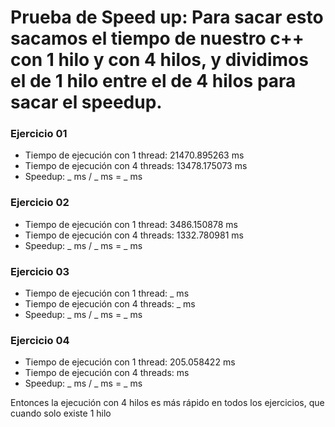 # Prueba de Speed up: Para sacar esto sacamos el tiempo de nuestro c++ con 1 hilo y con 4 hilos, y dividimos el de 1 hilo entre el de 4 hilos para sacar el speedup.

### Ejercicio 01
- Tiempo de ejecución con 1 thread: 21470.895263 ms
- Tiempo de ejecución con 4 threads: 13478.175073 ms
- Speedup: _ ms / _ ms = _ ms 

### Ejercicio 02
- Tiempo de ejecución con 1 thread: 3486.150878 ms
- Tiempo de ejecución con 4 threads: 1332.780981 ms
- Speedup: _ ms / _ ms = _ ms

### Ejercicio 03
- Tiempo de ejecución con 1 thread: _ ms
- Tiempo de ejecución con 4 threads: _ ms
- Speedup: _ ms / _ ms = _ ms

### Ejercicio 04
- Tiempo de ejecución con 1 thread: 205.058422 ms
- Tiempo de ejecución con 4 threads:  ms
- Speedup: _ ms / _ ms = _ ms

Entonces la ejecución con 4 hilos es más rápido en todos los ejercicios, que cuando solo existe 1 hilo

